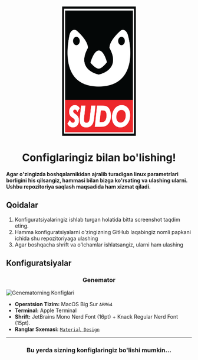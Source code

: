 <p align="center"><a href="https://github.com/xinuxuz/configs" target="_blank"><img height="350" width="200" src="./assets/sudo.png"/></a></p>
<h1 align="center">Configlaringiz bilan bo'lishing!</h1>

**Agar o'zingizda boshqalarnikidan ajralib turadigan linux parametrlari borligini his qilsangiz, hammasi bilan bizga ko'rsating va ulashing ularni. Ushbu repozitoriya saqlash maqsadida ham xizmat qiladi.**

## Qoidalar

1. Konfiguratsiyalaringiz ishlab turgan holatida bitta screenshot taqdim eting.
2. Hamma konfiguratsiyalarni o'zingizning GitHub laqabingiz nomli papkani ichida shu repozitoriyaga ulashing
3. Agar boshqacha shrift va o'lchamlar ishlatsangiz, ularni ham ulashing

## Konfiguratsiyalar

<h3 align="center">Genemator</h3> 

![Genematorning Konfiglari](https://raw.githubusercontent.com/xinuxuz/configs/main/Genemator/screenshot.png)

* **Operatsion Tizim:** MacOS Big Sur `ARM64`
* **Terminal:** Apple Terminal
* **Shrift:** JetBrains Mono Nerd Font (16pt) + Knack Regular Nerd Font (15pt).
* **Ranglar Sxemasi:** [`Material Design`](https://github.com/MartinSeeler/iterm2-material-design)

<hr />

<h3 align="center">Bu yerda sizning konfiglaringiz bo'lishi mumkin...</h3>
